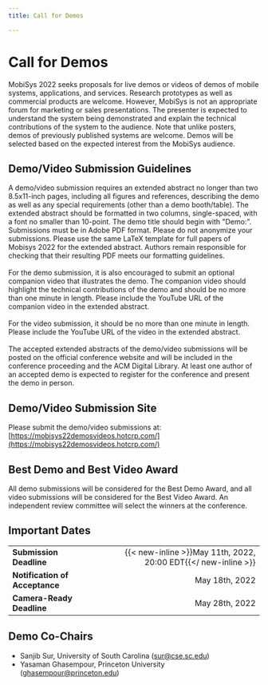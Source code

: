 ```yaml
---
title: Call for Demos

---
```


<!--
---
title: Call for Demos
menu:
  main:
    parent: "Author Info"
    weight: 30
---
-->


# Call for Demos
MobiSys 2022 seeks proposals for live demos or videos of demos of mobile systems, applications, and services. Research prototypes as well as commercial products are welcome. However, MobiSys is not an appropriate forum for marketing or sales presentations. The presenter is expected to understand the system being demonstrated and explain the technical contributions of the system to the audience. Note that unlike posters, demos of previously published systems are welcome. Demos will be selected based on the expected interest from the MobiSys audience.

## Demo/Video Submission Guidelines
A demo/video submission requires an extended abstract no longer than two 8.5x11-inch pages, including all figures and references, describing the demo as well as any special requirements (other than a demo booth/table). The extended abstract should be formatted in two columns, single-spaced, with a font no smaller than 10-point. The demo title should begin with "Demo:". Submissions must be in Adobe PDF format. Please do not anonymize your submissions. Please use the same LaTeX template for full papers of Mobisys 2022 for the extended abstract. Authors remain responsible for checking that their resulting PDF meets our formatting guidelines.
<br></br>
For the demo submission, it is also encouraged to submit an optional companion video that illustrates the demo. The companion video should highlight the technical contributions of the demo and should be no more than one minute in length. Please include the YouTube URL of the companion video in the extended abstract.
<br></br>
For the video submission, it should be no more than one minute in length. Please include the YouTube URL of the video in the extended abstract.
<br></br>
The accepted extended abstracts of the demo/video submissions will be posted on the official conference website and will be included in the conference proceeding and the ACM Digital Library. At least one author of an accepted demo is expected to register for the conference and present the demo in person.

## Demo/Video Submission Site
Please submit the demo/video submissions at: [https://mobisys22demosvideos.hotcrp.com/](https://mobisys22demosvideos.hotcrp.com/)

## Best Demo and Best Video Award
All demo submissions will be considered for the Best Demo Award, and all video submissions will be considered for the Best Video Award. An independent review committee will select the winners at the conference.

## Important Dates
| | |
| :- | -: |
| **Submission Deadline** | {{< new-inline >}}May 11th, 2022, 20:00 EDT{{</ new-inline >}} |
| **Notification of Acceptance** | May 18th, 2022 |
| **Camera-Ready Deadline** | May  28th, 2022 |

## Demo Co-Chairs
-	Sanjib Sur, University of South Carolina  (sur@cse.sc.edu)
-	Yasaman Ghasempour, Princeton University (ghasempour@princeton.edu)
